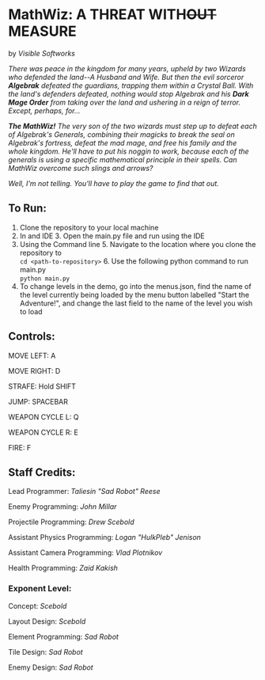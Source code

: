 # MathWiz: A THREAT WITH~~OUT~~ MEASURE
by *Visible Softworks*

*There was peace in the kingdom for many years, upheld by two Wizards who defended the land--A Husband and Wife. But then the evil sorceror __Algebrak__ defeated the guardians, trapping them within a Crystal Ball. With the land's defenders defeated, nothing would stop Algebrak and his __Dark Mage Order__ from taking over the land and ushering in a reign of terror. Except, perhaps, for...*

_**The MathWiz!** The very son of the two wizards must step up to defeat each of Algebrak's Generals, combining their magicks to break the seal on Algebrak's fortress, defeat the mad mage, and free his family and the whole kingdom. He'll have to put his noggin to work, because each of the generals is using a specific mathematical principle in their spells. Can MathWiz overcome such slings and arrows?_

_Well, I'm not telling. You'll have to play the game to find that out._


## To Run:
1. Clone the repository to your local machine
2. In and IDE
   3. Open the main.py file and run using the IDE
4. Using the Command line
   5. Navigate to the location where you clone the repository to \
   `cd <path-to-repository>`
   6. Use the following python command to run main.py \
   `python main.py`
3. To change levels in the demo, go into the menus.json, find the name of the level currently being loaded by the menu 
button labelled "Start the Adventure!", and change the last field to the name of the level you wish to load


## Controls:

MOVE LEFT: A

MOVE RIGHT: D

STRAFE: Hold SHIFT

JUMP: SPACEBAR

WEAPON CYCLE L: Q

WEAPON CYCLE R: E

FIRE: F


## Staff Credits:

Lead Programmer: *Taliesin "Sad Robot" Reese*

Enemy Programming: *John Millar*

Projectile Programming: *Drew Scebold*

Assistant Physics Programming: *Logan "HulkPleb" Jenison*

Assistant Camera Programming: *Vlad Plotnikov*

Health Programming: *Zaid Kakish*

### Exponent Level:

Concept: *Scebold*

Layout Design: *Scebold*

Element Programming: *Sad Robot*

Tile Design: *Sad Robot*

Enemy Design: *Sad Robot*
